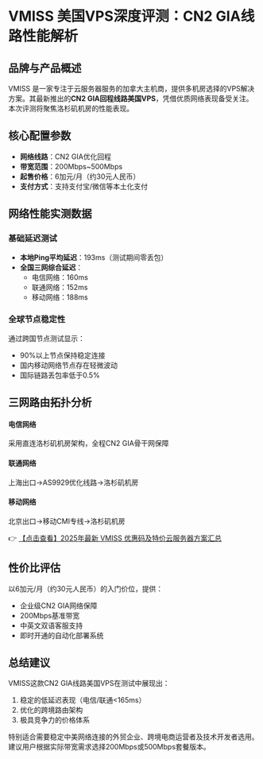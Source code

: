 # VMISS 美国VPS深度评测：CN2 GIA线路性能解析

## 品牌与产品概述
VMISS 是一家专注于云服务器服务的加拿大主机商，提供多机房选择的VPS解决方案。其最新推出的**CN2 GIA回程线路美国VPS**，凭借优质网络表现备受关注。本次评测将聚焦洛杉矶机房的性能表现。

## 核心配置参数
- **网络线路**：CN2 GIA优化回程
- **带宽范围**：200Mbps~500Mbps
- **起售价格**：6加元/月（约30元人民币）
- **支付方式**：支持支付宝/微信等本土化支付

## 网络性能实测数据
### 基础延迟测试
- **本地Ping平均延迟**：193ms（测试期间零丢包）
- **全国三网综合延迟**：
  - 电信网络：160ms 
  - 联通网络：152ms
  - 移动网络：188ms

### 全球节点稳定性
通过跨国节点测试显示：
- 90%以上节点保持稳定连接
- 国内移动网络节点存在轻微波动
- 国际链路丢包率低于0.5%

## 三网路由拓扑分析
#### 电信网络
采用直连洛杉矶机房架构，全程CN2 GIA骨干网保障

#### 联通网络
上海出口→AS9929优化线路→洛杉矶机房

#### 移动网络
北京出口→移动CMI专线→洛杉矶机房

👉 [【点击查看】2025年最新 VMISS 优惠码及特价云服务器方案汇总](https://bit.ly/Vmiss)

## 性价比评估
以6加元/月（约30元人民币）的入门价位，提供：
- 企业级CN2 GIA网络保障
- 200Mbps基准带宽
- 中英文双语客服支持
- 即时开通的自动化部署系统

## 总结建议
VMISS这款CN2 GIA线路美国VPS在测试中展现出：
1. 稳定的低延迟表现（电信/联通<165ms）
2. 优化的跨境路由架构
3. 极具竞争力的价格体系

特别适合需要稳定中美网络连接的外贸企业、跨境电商运营者及技术开发者选用。建议用户根据实际带宽需求选择200Mbps或500Mbps套餐版本。